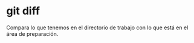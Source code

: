 # git diff
Compara lo que tenemos en el directorio de trabajo con lo que está en el área de preparación.